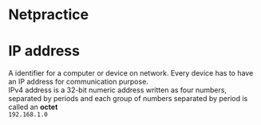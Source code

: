 # Netpractice
# IP address
A identifier for a computer or device on network. Every device has to have an IP address for communication purpose. <br>
IPv4 address is a 32-bit numeric address written as four numbers, separated by periods and each group of numbers separated by period is called an **octet** <br>
```192.168.1.0```
